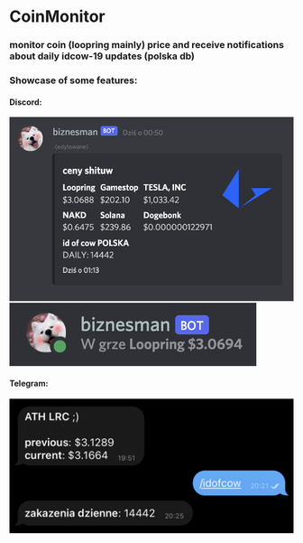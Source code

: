 # CoinMonitor
### monitor coin (loopring mainly) price and receive notifications about daily idcow-19 updates (polska db)

### Showcase of some features:
#### Discord:
![discord banner 1 showcase](screenshots/discord_banner_1.png)
![discord status 1 showcase](screenshots/discord_status_1.png)

#### Telegram:
![telegram 1 showcase](screenshots/telegram_1.jpg)
